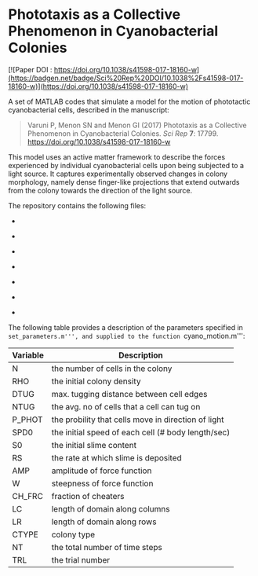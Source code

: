 # Phototaxis as a Collective Phenomenon in Cyanobacterial Colonies

[![Paper DOI : https://doi.org/10.1038/s41598-017-18160-w](https://badgen.net/badge/Sci%20Rep%20DOI/10.1038%2Fs41598-017-18160-w)](https://doi.org/10.1038/s41598-017-18160-w)

A set of MATLAB codes that simulate a model for the motion of phototactic cyanobacterial cells, described in the manuscript:

> Varuni P, Menon SN and Menon GI (2017) Phototaxis as a Collective Phenomenon in Cyanobacterial Colonies. _Sci Rep_ <b>7</b>: 17799. 
> https://doi.org/10.1038/s41598-017-18160-w

This model uses an active matter framework to describe the forces experienced by individual cyanobacterial cells upon being subjected to a light source. It captures experimentally observed changes in colony morphology, namely dense finger-like projections that extend outwards from the colony towards the direction of the light source.

The repository contains the following files:


* ```cyano_main.m''' : main file (start here)

* ```set_parameters.m''' : sets parameters

* ```setup_colony.m''' : initializes a cyanobacterial colony, specifying the cell positions and slime content

* ```cyano_motion.m''' : simulates the motion of cyanobacterial cells

* ```determine_force.m''' : determines the force on each cell at each time point

* ```covered_area.m''' : finds the grid indices lying under a circle of specified radius

* ```pack_balls_circle.m''' : pack balls of a given radius within a circular region


The following table provides a description of the parameters specified in ```set_parameters.m''', and supplied to the function ```cyano_motion.m''':

| Variable | Description |
| --- | --- |
| N | the number of cells in the colony |
| RHO | the initial colony density |
| DTUG | max. tugging distance between cell edges |
| NTUG | the avg. no of cells that a cell can tug on |
| P_PHOT | the probility that cells move in direction of light |
| SPD0 | the initial speed of each cell (# body length/sec) |
| S0 | the initial slime content |
| RS | the rate at which slime is deposited |
| AMP | amplitude of force function |
| W | steepness of force function |
| CH_FRC | fraction of cheaters |
| LC | length of domain along columns |
| LR | length of domain along rows |
| CTYPE | colony type |
| NT | the total number of time steps |
| TRL | the trial number |

